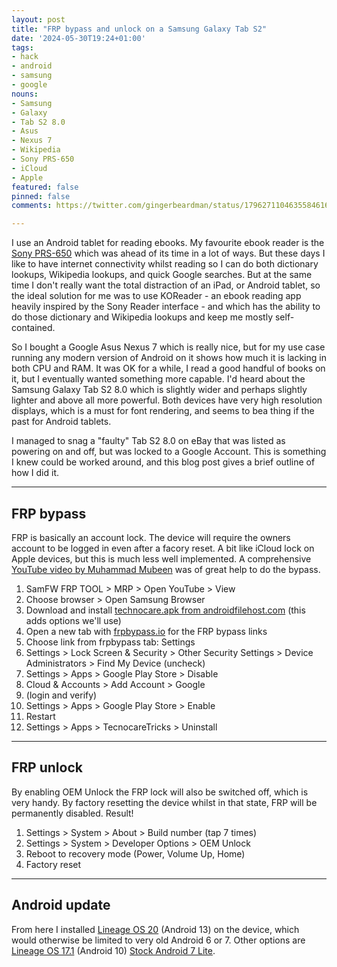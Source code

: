 ```yaml
---
layout: post
title: "FRP bypass and unlock on a Samsung Galaxy Tab S2"
date: '2024-05-30T19:24+01:00'
tags:
- hack
- android
- samsung
- google
nouns:
- Samsung
- Galaxy
- Tab S2 8.0
- Asus
- Nexus 7
- Wikipedia
- Sony PRS-650
- iCloud
- Apple
featured: false
pinned: false
comments: https://twitter.com/gingerbeardman/status/1796271104635584616

---
```


I use an Android tablet for reading ebooks. My favourite ebook reader is the [Sony PRS-650](https://www.the-ebook-reader.com/sony-prs-650.html) which was ahead of its time in a lot of ways. But these days I like to have internet connectivity whilst reading so I can do both dictionary lookups, Wikipedia lookups, and quick Google searches. But at the same time I don't really want the total distraction of an iPad, or Android tablet, so the ideal solution for me was to use KOReader - an ebook reading app heavily inspired by the Sony Reader interface - and which has the ability to do those dictionary and Wikipedia lookups and keep me mostly self-contained.

So I bought a Google Asus Nexus 7 which is really nice, but for my use case running any modern version of Android on it shows how much it is lacking in both CPU and RAM. It was OK for a while, I read a good handful of books on it, but I eventually wanted something more capable. I'd heard about the Samsung Galaxy Tab S2 8.0 which is slightly wider and perhaps slightly lighter and above all more powerful. Both devices have very high resolution displays, which is a must for font rendering, and seems to bea thing if the past for Android tablets.

I managed to snag a "faulty" Tab S2 8.0 on eBay that was listed as powering on and off, but was locked to a Google Account. This is something I knew could be worked around, and this blog post gives a brief outline of how I did it.

----

## FRP bypass

FRP is basically an account lock. The device will require the owners account to be logged in even after a facory reset. A bit like iCloud lock on Apple devices, but this is much less well implemented. A comprehensive [YouTube video by Muhammad Mubeen](https://www.youtube.com/watch?v=R4g5KZFRM1Y) was of great help to do the bypass.

1. SamFW FRP TOOL > MRP > Open YouTube > View
1. Choose browser > Open Samsung Browser
1. Download and install [technocare.apk from androidfilehost.com](https://androidfilehost.com/?fid=5862345805528059176) (this adds options we'll use)
1. Open a new tab with [frpbypass.io](https://frpbypass.io) for the FRP bypass links
1. Choose link from frpbypass tab: Settings
1. Settings > Lock Screen & Security > Other Security Settings > Device Administrators > Find My Device (uncheck)
1. Settings > Apps > Google Play Store > Disable
1. Cloud & Accounts > Add Account > Google
1. (login and verify)
1. Settings > Apps > Google Play Store > Enable
1. Restart 
1. Settings > Apps > TecnocareTricks > Uninstall

----

## FRP unlock

By enabling OEM Unlock the FRP lock will also be switched off, which is very handy. By factory resetting the device whilst in that state, FRP will be permanently disabled. Result!

1. Settings > System > About > Build number (tap 7 times)
1. Settings > System > Developer Options > OEM Unlock
1. Reboot to recovery mode (Power, Volume Up, Home)
1. Factory reset

----

## Android update

From here I installed [Lineage OS 20](https://xdaforums.com/t/unofficial-rom-alpha-lineageos-20-for-sm-t713-may-16-2024.4667460/) (Android 13) on the device, which would otherwise be limited to very old Android 6 or 7. Other options are [Lineage OS 17.1](https://xdaforums.com/t/rom-unofficial-10-lineageos-17-1-t713-t719-t813-t819.4070161/page-58) (Android 10) [Stock Android 7 Lite](https://xdaforums.com/t/rom-7-0-nougat-abandoned-stock-lite-v8-t713-t813.3746583/).